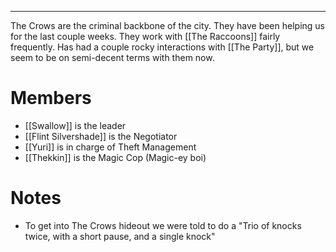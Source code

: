 --------------------------------------------------------------------------------
The Crows are the criminal backbone of the city. They have been helping us for the last couple weeks. They work with [[The Raccoons]] fairly frequently. Has had a couple rocky interactions with [[The Party]], but we seem to be on semi-decent terms with them now.
# Members
* [[Swallow]] is the leader
* [[Flint Silvershade]] is the Negotiator
* [[Yuri]] is in charge of Theft Management
* [[Thekkin]] is the Magic Cop (Magic-ey boi)
# Notes
* To get into The Crows hideout we were told to do a "Trio of knocks twice, with a short pause, and a single knock"
